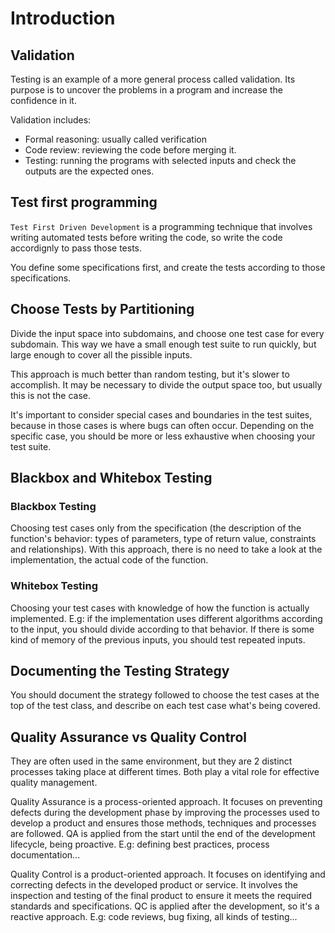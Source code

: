 # Introduction

## Validation
Testing is an example of a more general process called validation. Its purpose is to uncover the problems in a program and increase the confidence in it.

Validation includes:
- Formal reasoning: usually called verification
- Code review: reviewing the code before merging it.
- Testing: running the programs with selected inputs and check the outputs are the expected ones.

## Test first programming
`Test First Driven Development` is a programming technique that involves writing automated tests before writing the code, so write the code accordignly to pass those tests.

You define some specifications first, and create the tests according to those specifications.

## Choose Tests by Partitioning
Divide the input space into subdomains, and choose one test case for every subdomain. This way we have a small enough test suite to run quickly, but large enough to cover all the pissible inputs.

This approach is much better than random testing, but it's slower to accomplish. It may be necessary to divide the output space too, but usually this is not the case.

It's important to consider special cases and boundaries in the test suites, because in those cases is where bugs can often occur. Depending on the specific case, you should be more or less exhaustive when choosing your test suite.

## Blackbox and Whitebox Testing

### Blackbox Testing
Choosing test cases only from the specification (the description of the function's behavior: types of parameters, type of return value, constraints and relationships). With this approach, there is no need to take a look at the implementation, the actual code of the function.

### Whitebox Testing
Choosing your test cases with knowledge of how the function is actually implemented. E.g: if the implementation uses different algorithms according to the input, you should divide according to that behavior. If there is some kind of memory of the previous inputs, you should test repeated inputs.

## Documenting the Testing Strategy
You should document the strategy followed to choose the test cases at the top of the test class, and describe on each test case what's being covered.

## Quality Assurance vs Quality Control
They are often used in the same environment, but they are 2 distinct processes taking place at different times. Both play a vital role for effective quality management.

Quality Assurance is a process-oriented approach. It focuses on preventing defects during the development phase by improving the processes used to develop a product and ensures those methods, techniques and processes are followed. QA is applied from the start until the end of the development lifecycle, being proactive. E.g: defining best practices, process documentation...

Quality Control is a product-oriented approach. It focuses on identifying and correcting defects in the developed product or service. It involves the inspection and testing of the final product to ensure it meets the required standards and specifications. QC is applied after the development, so it's a reactive approach. E.g: code reviews, bug fixing, all kinds of testing...
